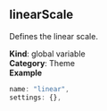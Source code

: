 <a name="linearScale"></a>

## linearScale
Defines the linear scale.

**Kind**: global variable  
**Category**: Theme  
**Example**  
```js
name: "linear",
settings: {},
```
